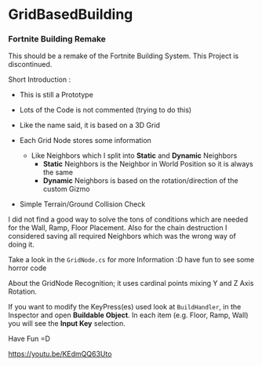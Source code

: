 # GridBasedBuilding
### Fortnite Building Remake

This  should be a remake of the Fortnite Building System.
This Project is discontinued.


Short Introduction :

- This is still a Prototype
- Lots of the Code is not commented (trying to do this)

- Like the name said, it is based on a 3D Grid
- Each Grid Node stores some information
   - Like Neighbors which I split into __Static__ and __Dynamic__ Neighbors
     - __Static__ Neighbors is the Neighbor in World Position so it is always the same
     - __Dynamic__ Neighbors is based on the rotation/direction of the custom Gizmo
- Simple Terrain/Ground Collision Check


I did not find a good way to solve the tons of conditions which are needed for the Wall, Ramp, Floor Placement.
Also for the chain destruction I considered saving all required Neighbors which was the wrong way of doing it.

Take a look in the `GridNode.cs` for more Information :D have fun to see some horror code

About the GridNode Recognition; it uses cardinal points mixing Y and Z Axis Rotation.

If you want to modify the KeyPress(es) used look at `BuildHandler`, in the Inspector and open __Buildable Object__.  In each item (e.g. Floor, Ramp, Wall) you will see the __Input Key__ selection.

Have Fun =D

https://youtu.be/KEdmQQ63Uto
